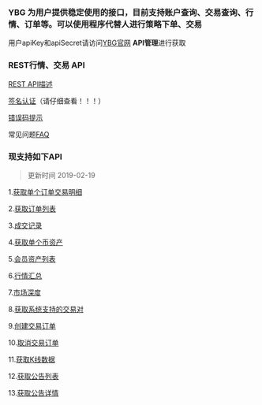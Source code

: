 
### YBG 为用户提供稳定使用的接口，目前支持账户查询、交易查询、行情、订单等。可以使用程序代替人进行策略下单、交易

用户apiKey和apiSecret请访问[YBG官网](http://ybg.one/) **API管理**进行获取

### REST行情、交易 API

[REST API描述](https://github.com/yhjs666/YBG-API-Docs/wiki/API-%E6%8F%8F%E8%BF%B0)

[签名认证](https://github.com/yhjs666/YBG-API-Docs/wiki/%E7%AD%BE%E5%90%8D%E8%AE%A4%E8%AF%81)（请仔细查看！！！）

[错误码提示](https://github.com/yhjs666/YBG-API-Docs/wiki/%E9%94%99%E8%AF%AF%E7%A0%81%E6%8F%90%E7%A4%BA)

常见问题[FAQ](https://github.com/yhjs666/YBG-API-Docs/wiki/API-FAQ)

### 现支持如下API

> 更新时间 2019-02-19

  1.[获取单个订单交易明细](https://github.com/yhjs666/YBG-API-Docs/wiki/%E8%8E%B7%E5%8F%96%E5%8D%95%E4%B8%AA%E8%AE%A2%E5%8D%95%E7%9A%84%E4%BA%A4%E6%98%93%E6%98%8E%E7%BB%86)

  2.[获取订单列表](https://github.com/yhjs666/YBG-API-Docs/wiki/%E8%8E%B7%E5%8F%96%E8%AE%A2%E5%8D%95%E5%88%97%E8%A1%A8)

  3.[成交记录](https://github.com/yhjs666/YBG-API-Docs/wiki/%E8%8E%B7%E5%8F%96%E5%B7%B2%E6%88%90%E4%BA%A4%E8%AE%B0%E5%BD%95)

  4.[获取单个币资产](https://github.com/yhjs666/YBG-API-Docs/wiki/%E8%8E%B7%E5%8F%96%E5%8D%95%E4%B8%AA%E5%B8%81%E7%9A%84%E8%B5%84%E4%BA%A7)

  5.[会员资产列表](https://github.com/yhjs666/YBG-API-Docs/wiki/%E8%8E%B7%E5%BE%97%E4%BC%9A%E5%91%98%E8%B5%84%E4%BA%A7%E5%88%97%E8%A1%A8)

  6.[行情汇总](https://github.com/yhjs666/YBG-API-Docs/wiki/%E8%8E%B7%E5%8F%96%E6%89%80%E6%9C%89%E8%A1%8C%E6%83%85%E6%B1%87%E6%80%BB)

  7.[市场深度](https://github.com/yhjs666/YBG-API-Docs/wiki/%E8%8E%B7%E5%8F%96%E4%BA%A4%E6%98%93%E5%AF%B9%E5%B8%82%E5%9C%BA%E6%B7%B1%E5%BA%A6)

  8.[获取系统支持的交易对](https://github.com/yhjs666/YBG-API-Docs/wiki/%E8%8E%B7%E5%8F%96%E7%B3%BB%E7%BB%9F%E6%94%AF%E6%8C%81%E7%9A%84%E4%BA%A4%E6%98%93%E5%AF%B9)

  9.[创建交易订单](https://github.com/yhjs666/YBG-API-Docs/wiki/%E5%88%9B%E5%BB%BA%E4%BA%A4%E6%98%93%E8%AE%A2%E5%8D%95)

  10.[取消交易订单](https://github.com/yhjs666/YBG-API-Docs/wiki/%E5%8F%96%E6%B6%88%E4%BA%A4%E6%98%93%E8%AE%A2%E5%8D%95)

  11.[获取K线数据](https://github.com/yhjs666/YBG-API-Docs/wiki/%E8%8E%B7%E5%8F%96K%E7%BA%BF%E6%95%B0%E6%8D%AE)

  12.[获取公告列表](https://github.com/yhjs666/YBG-API-Docs/wiki/%E8%8E%B7%E5%8F%96%E5%85%AC%E5%91%8A%E5%88%97%E8%A1%A8)

  13.[获取公告详情](https://github.com/yhjs666/YBG-API-Docs/wiki/%E8%8E%B7%E5%8F%96%E5%85%AC%E5%91%8A%E8%AF%A6%E6%83%85)
